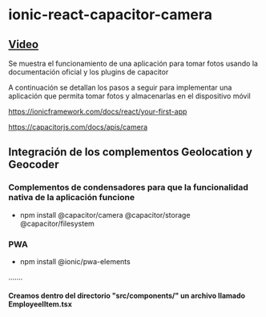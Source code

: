 # ionic-react-capacitor-camera

## [Video](https://youtu.be/DycPJmf4pxY)

Se muestra el funcionamiento de una aplicación para tomar fotos usando la documentación oficial y los plugins de capacitor

A continuación se detallan los pasos a seguir para  implementar una aplicación que permita tomar fotos y almacenarlas en el dispositivo móvil

https://ionicframework.com/docs/react/your-first-app

https://capacitorjs.com/docs/apis/camera


## Integración de los complementos Geolocation y Geocoder
### Complementos de condensadores para que la funcionalidad nativa de la aplicación funcione
- npm install @capacitor/camera @capacitor/storage @capacitor/filesystem

### PWA 
- npm install @ionic/pwa-elements

.......

#### Creamos dentro del directorio "src/components/" un archivo llamado EmployeelItem.tsx



